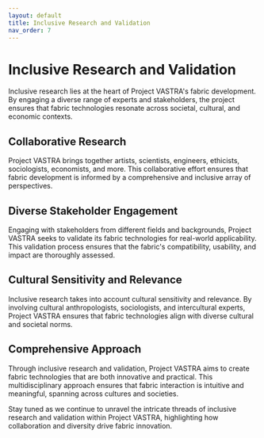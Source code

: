 ```yaml
---
layout: default
title: Inclusive Research and Validation
nav_order: 7
---
```


# Inclusive Research and Validation

Inclusive research lies at the heart of Project VASTRA's fabric development. By engaging a diverse range of experts and stakeholders, the project ensures that fabric technologies resonate across societal, cultural, and economic contexts.

## Collaborative Research

Project VASTRA brings together artists, scientists, engineers, ethicists, sociologists, economists, and more. This collaborative effort ensures that fabric development is informed by a comprehensive and inclusive array of perspectives.

## Diverse Stakeholder Engagement

Engaging with stakeholders from different fields and backgrounds, Project VASTRA seeks to validate its fabric technologies for real-world applicability. This validation process ensures that the fabric's compatibility, usability, and impact are thoroughly assessed.

## Cultural Sensitivity and Relevance

Inclusive research takes into account cultural sensitivity and relevance. By involving cultural anthropologists, sociologists, and intercultural experts, Project VASTRA ensures that fabric technologies align with diverse cultural and societal norms.

## Comprehensive Approach

Through inclusive research and validation, Project VASTRA aims to create fabric technologies that are both innovative and practical. This multidisciplinary approach ensures that fabric interaction is intuitive and meaningful, spanning across cultures and societies.

Stay tuned as we continue to unravel the intricate threads of inclusive research and validation within Project VASTRA, highlighting how collaboration and diversity drive fabric innovation.
